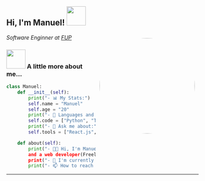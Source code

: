 <h2> Hi, I'm Manuel! <img src="https://media.giphy.com/media/mGcNjsfWAjY5AEZNw6/giphy.gif" width="50"></h2>
<img align="right" src="https://c.tenor.com/LsHNtGBgnu8AAAAd/komi-komi-san.gif" style="border-radius: 100em; margin: 10px;" width="250"/>
<p><em>Software Enginner at <a href="https://fup.edu.co/">FUP</a> 
</em></p>

### <img src="https://userstyles.org/style_screenshots/204108_after.gif" width="50"> A little more about me...  

```python
class Manuel:
	def __init__(self):
		print("- 📊 My Stats:")
		self.name = "Manuel"
		self.age = "20"
		print("- 🔨 Languages and Tools:")
		self.code = ["Python", "Typescript", "Javascript"]
		print("- 💬 Ask me about:")
		self.tools = ["React.js", "Django", "PostgreSQL", "Git"]

	def about(self):
		print("- 👨‍💻 Hi, I'm Manuel! I'm a software engineer 
		and a web developer(Freelancer).")
		print("- 🌱 I'm currently learning React.js")
		print("- 📫 How to reach me: meerazo7@hotmail.com")
```
---

